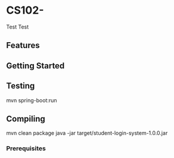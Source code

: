 # CS102-

Test Test

## Features

## Getting Started

## Testing
mvn spring-boot:run

## Compiling
mvn clean package
java -jar target/student-login-system-1.0.0.jar

### Prerequisites